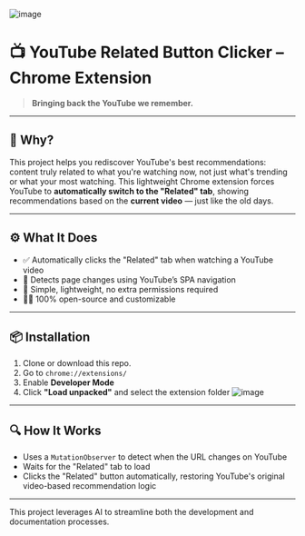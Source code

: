 ![image](https://github.com/user-attachments/assets/96106246-bac0-4f08-aac1-c6dd603f6109)
# 📺 YouTube Related Button Clicker – Chrome Extension

> **Bringing back the YouTube we remember.**

---

## 🧠 Why?
This project helps you rediscover YouTube's best recommendations: content truly related to what you're watching now, not just what's trending or what your most watching.
This lightweight Chrome extension forces YouTube to **automatically switch to the "Related" tab**, showing recommendations based on the **current video** — just like the old days.

---

## ⚙️ What It Does

* ✅ Automatically clicks the "Related" tab when watching a YouTube video
* 🔄 Detects page changes using YouTube’s SPA navigation
* 🧼 Simple, lightweight, no extra permissions required
* 👨‍💻 100% open-source and customizable

---

## 📦 Installation

1. Clone or download this repo.
2. Go to `chrome://extensions/`
3. Enable **Developer Mode**
4. Click **"Load unpacked"** and select the extension folder
![image](https://github.com/user-attachments/assets/1cc09644-785e-46d0-9835-f14f82d4ea93)


---

## 🔍 How It Works

* Uses a `MutationObserver` to detect when the URL changes on YouTube
* Waits for the "Related" tab to load
* Clicks the "Related" button automatically, restoring YouTube's original video-based recommendation logic

---

This project leverages AI to streamline both the development and documentation processes.
